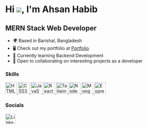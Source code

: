# Hi ![](https://user-images.githubusercontent.com/18350557/176309783-0785949b-9127-417c-8b55-ab5a4333674e.gif), I'm Ahsan Habib

## MERN Stack Web Developer

- 🌍 Based in Barishal, Bangladesh
- 🖥️ Check out my portfolio at [Portfolio](https://ahsandevhub.com/)
- 🧠 Currently learning Backend Development
- 🤝 Open to collaborating on interesting projects as a developer

### Skills

<p align="left">
    <a href="#" rel="noreferrer">
        <img src="https://raw.githubusercontent.com/danielcranney/readme-generator/main/public/icons/skills/html5-colored.svg" width="36" height="36" alt="HTML5" />
    </a>    
    <a href="#" rel="noreferrer">
        <img src="https://raw.githubusercontent.com/danielcranney/readme-generator/main/public/icons/skills/css3-colored.svg" width="36" height="36" alt="CSS3" />
    </a> 
    <a href="#" rel="noreferrer">
        <img src="https://raw.githubusercontent.com/danielcranney/readme-generator/main/public/icons/skills/javascript-colored.svg" width="36" height="36" alt="JavaScript" />
    </a> 
    <a href="#" rel="noreferrer">
        <img src="https://raw.githubusercontent.com/danielcranney/readme-generator/main/public/icons/skills/react-colored.svg" width="36" height="36" alt="React" />
    </a> 
    <a href="#" rel="noreferrer"> 
        <img src="https://raw.githubusercontent.com/danielcranney/readme-generator/main/public/icons/skills/tailwindcss-colored.svg" width="36" height="36" alt="TailwindCSS" />
    </a> 
    <a href="#" rel="noreferrer">
        <img src="https://miro.medium.com/v2/resize:fit:800/1*v2vdfKqD4MtmTSgNP0o5cg.png" width="36" height="36" alt="NodeJS" />
    </a> 
    <a href="#" rel="noreferrer">
        <img src="https://miro.medium.com/v2/resize:fit:512/1*doAg1_fMQKWFoub-6gwUiQ.png" width="36" height="36" alt="MongoDB" />
    </a> 
    <a href="#" rel="noreferrer">
        <img src="https://www.ignazkastl.de/static/media/expressjs_logo_icon_169185.e3d4f9e5c8b469e45838.png" width="36" height="36" alt="ExpressJS" />
    </a> 
</p>

### Socials

<p align="left"> 
    <a href="https://www.linkedin.com/in/sheikh-ahsan-habib-arman-bb874920b/" target="_blank" rel="noreferrer">
        <img src="https://raw.githubusercontent.com/danielcranney/readme-generator/main/public/icons/socials/linkedin.svg" width="32" height="32" alt="LinkedIn" />
    </a> 
</p>
